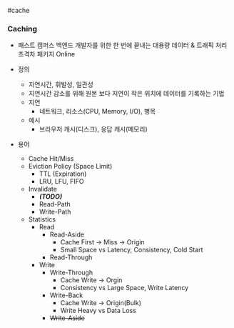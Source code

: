 #cache 

### Caching

* 패스트 캠퍼스 백엔드 개발자를 위한 한 번에 끝내는 대용량 데이터 & 트래픽 처리 초격차 패키지 Online

* 정의
	* 지연시간, 휘발성, 일관성
	* 지연시간 감소를 위해 원본 보다 지연이 작은 위치에 데이터를 기록하는 기법
	* 지연
		* 네트워크, 리소스(CPU, Memory, I/O), 병목
	* 예시
		* 브라우저 캐시(디스크), 응답 캐시(메모리)
* 용어
	* Cache Hit/Miss
	* Eviction Policy (Space Limit)
		* TTL (Expiration)
		* LRU, LFU, FIFO
	* Invalidate
		* ***(TODO)***
		* Read-Path
		* Write-Path
	* Statistics
		* Read
			* Read-Aside
				* Cache First -> Miss -> Origin
				* Small Space vs Latency, Consistency, Cold Start
			* Read-Through
		* Write
			* Write-Through
				* Cache Write -> Orgin
				* Consistency vs Large Space, Write Latency
			* Write-Back
				* Cache Write -> Origin(Bulk)
				* Write Heavy vs Data Loss
			* ~~Write-Aside~~